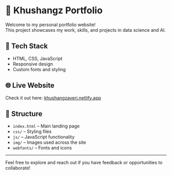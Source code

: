 # 💼 Khushangz Portfolio

Welcome to my personal portfolio website!  
This project showcases my work, skills, and projects in data science and AI.

## 🚀 Tech Stack
- HTML, CSS, JavaScript
- Responsive design
- Custom fonts and styling

## 🌐 Live Website  
Check it out here: [khushangzaveri.netlify.app](https://khushangzaveri.netlify.app/)

## 📁 Structure
- `index.html` – Main landing page  
- `css/` – Styling files  
- `js/` – JavaScript functionality  
- `img/` – Images used across the site  
- `webfonts/` – Fonts and icons  

---

Feel free to explore and reach out if you have feedback or opportunities to collaborate!
